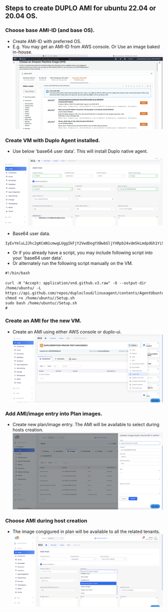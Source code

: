 ## Steps to create DUPLO AMI for ubuntu 22.04  or 20.04 OS.

### Choose base AMI-ID (and base OS).
* Create AMI-ID with preferred OS.
* E.g. You may get an AMI-ID from AWS console.  Or Use an image baked in-house.
![Select AMI form Amazon Console](images/select_ami_in_aws_console_1.png)



###  Create VM with Duplo Agent installed. 
* Use below 'base64 user data'. This will install Duplo native agent.

![reate host with userdata base64](images/create_host_with_base64_2.png)

* Base64 user data.
``` 
IyEvYmluL2Jhc2gKCmN1cmwgLUggIkFjY2VwdDogYXBwbGljYXRpb24vdm5kLmdpdGh1Yi52My5yYXciIC1PIC0tb3V0cHV0LWRpciAvaG9tZS91YnVudHUvIC1MICBodHRwczovL2FwaS5naXRodWIuY29tL3JlcG9zL2R1cGxvY2xvdWQvbGludXhhZ2VudC9jb250ZW50cy9BZ2VudFVidW50dTIyL1NldHVwLnNoCmNobW9kICt4IC9ob21lL3VidW50dS8vU2V0dXAuc2gKc3VkbyBiYXNoIC9ob21lL3VidW50dS8vU2V0dXAuc2gKIw==
```

* Or if you already have a script, you may include following script into your 'base64 user data'. 
* Or alternately run the following script manually on the VM.

```
#!/bin/bash

curl -H "Accept: application/vnd.github.v3.raw" -O --output-dir /home/ubuntu/ -L  https://api.github.com/repos/duplocloud/linuxagent/contents/AgentUbuntu22/Setup.sh
chmod +x /home/ubuntu//Setup.sh
sudo bash /home/ubuntu//Setup.sh
#
```


###  Create an AMI for the new VM.
* Create an AMI using either AWS console or duplo-ui.
![create AMI](images/create_ami_3.png)

###  Add AMI/image entry into Plan images.
* Create new plan/image entry. The AMI will be available to select during hosts creation.
![Add image entry into Plan](images/create_plan_image_4.png)

###  Choose AMI during host creation
* The image congigured in plan will be available to all the related tenants.
![Choose AMI during host creation ](images/host_creation_to_Choose_AMI.png)
